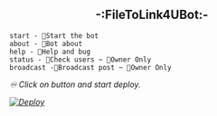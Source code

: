 <h2 align="center">-:FileToLink4UBot:-</h2>

``` 
start - 🔨Start the bot
about - 🤔Bot about
help - 🤝Help and bug 
status - 👬Check users ~ 👑Owner Only
broadcast -🧾Broadcast post ~ 👑Owner Only
```

<I>♾️ Click on button and start deploy.<i>


[![Deploy](https://www.herokucdn.com/deploy/button.svg)](https://www.heroku.com/deploy?template=https://github.com/Gavravjaggu/FileToLink4UBot)

